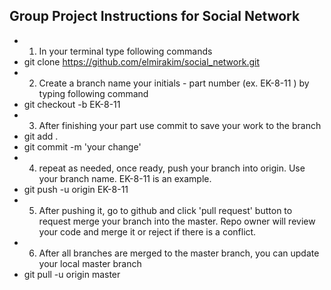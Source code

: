 ## Group Project Instructions for Social Network
- 1. In your terminal type following commands
- git clone https://github.com/elmirakim/social_network.git
- 2. Create a branch name your initials - part number (ex. EK-8-11 ) by typing following command
- git checkout -b EK-8-11
- 3. After finishing your part use commit to save your work to the branch 
- git add .
- git commit -m 'your change'
- 4. repeat as needed, once ready, push your branch into origin. Use your branch name. EK-8-11 is an example.
- git push -u origin EK-8-11 
- 5. After pushing it, go to github and click 'pull request' button to request merge your branch into the master. Repo owner will review your code and merge it or reject if there is a conflict.
- 6. After all branches are merged to the master branch, you can update your local master branch
- git pull -u origin master 

